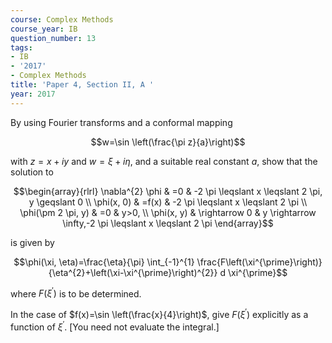 ```yaml
---
course: Complex Methods
course_year: IB
question_number: 13
tags:
- IB
- '2017'
- Complex Methods
title: 'Paper 4, Section II, A '
year: 2017
---
```




By using Fourier transforms and a conformal mapping

$$w=\sin \left(\frac{\pi z}{a}\right)$$

with $z=x+i y$ and $w=\xi+i \eta$, and a suitable real constant $a$, show that the solution to

$$\begin{array}{rlrl}
\nabla^{2} \phi & =0 & -2 \pi \leqslant x \leqslant 2 \pi, y \geqslant 0 \\
\phi(x, 0) & =f(x) & -2 \pi \leqslant x \leqslant 2 \pi \\
\phi(\pm 2 \pi, y) & =0 & y>0, \\
\phi(x, y) & \rightarrow 0 & y \rightarrow \infty,-2 \pi \leqslant x \leqslant 2 \pi
\end{array}$$

is given by

$$\phi(\xi, \eta)=\frac{\eta}{\pi} \int_{-1}^{1} \frac{F\left(\xi^{\prime}\right)}{\eta^{2}+\left(\xi-\xi^{\prime}\right)^{2}} d \xi^{\prime}$$

where $F\left(\xi^{\prime}\right)$ is to be determined.

In the case of $f(x)=\sin \left(\frac{x}{4}\right)$, give $F\left(\xi^{\prime}\right)$ explicitly as a function of $\xi^{\prime}$. [You need not evaluate the integral.]